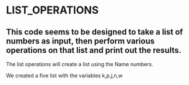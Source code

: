 # LIST_OPERATIONS
## This code seems to be designed to take a list of numbers as input, then perform various operations on that list and print out the results.

The list operations will create a list using the Name numbers.

We created a five list with the variables k,p,j,n,w

